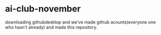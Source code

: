 # ai-club-november

downloading githubdesktop and we've made github acounts(everyone one who hasn't already)
and made this repository.

